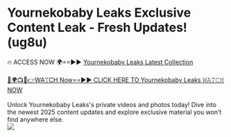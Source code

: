 # Yournekobaby Leaks Exclusive Content Leak - Fresh Updates! (ug8u)

🔥 ACCESS NOW 🌍==►► <a href="https://tinyurl.com/kvy9nzfs" rel="nofollow">Yournekobaby Leaks Latest Collection</a>
<br><br>
[🔴🌍📺📱👉WA𝚃CH Now==►► CLICK HERE TO Yournekobaby Leaks 𝚆𝙰𝚃𝙲𝙷 NOW](https://tinyurl.com/kvy9nzfs)
<br><br>
Unlock Yournekobaby Leaks's private videos and photos today! Dive into the newest 2025 content updates and explore exclusive material you won’t find anywhere else.
<br>
<a href="https://tinyurl.com/kvy9nzfs" rel="nofollow" data-target="animated-image.originalLink"><img src="https://camo.githubusercontent.com/8a4f000d20f83aca3bf7ec5f350d767afa0574a8a352519fd8cfa583a6f93a33/68747470733a2f2f692e696d6775722e636f6d2f644a486b345a712e676966" data-canonical-src="https://i.imgur.com/dJHk4Zq.gif" style="max-width: 100%; display: inline-block;" data-target="animated-image.originalImage"></a>
<br>
